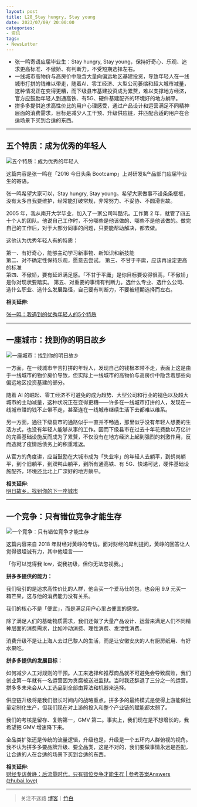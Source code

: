 ```yaml
---
layout: post
title: L28_Stay hungry, Stay young
date: 2023/07/09/ 20:00:00
categories:
- 资讯
tags:
- NewsLetter
---
```


- 张一鸣寄语应届毕业生：Stay hungry, Stay young，保持好奇心、乐观、追求更高标准、不傲娇、有判断力，不受短期选择左右。
- 一线城市高物价与高房价中隐含大量向偏远地区基建投资，导致年轻人在一线城市打拼的钱难以带走，随着AI、零工经济、大型公司萎缩和超大城市减量，这种情况正在变得更糟，而下级县市基建投资成为累赘，难以支撑地方经济，官方应鼓励年轻人到通高铁、有5G、硬件基建配齐的环境好的地方躺平。
- 拼多多提供追求高性价比的用户心理感受，通过产品设计和运营满足不同精神层面的消费需求，目标是减少人工干预、升级供应链，并匹配合适的用户在合适场景下买到合适的东西。

---

## 五个特质：成为优秀的年轻人

![五个特质：成为优秀的年轻人](https://pics.naaln.com/image.jpeg-basicBlog)

这篇内容是张一鸣在「2016 今日头条 Bootcamp」上对研发&产品部门应届毕业生的寄语。

张一鸣希望大家可以，Stay hungry, Stay young。希望大家做事不设条条框框，没有太多自我要维护，经常能打破常规，非常努力、不妥协、不圆滑世故。

2005 年，我从南开大学毕业，加入了一家公司叫酷讯。工作第 2 年，就管了四五十个人的团队。他说自己工作时，不分哪些是他该做的、哪些不是他该做的。做完自己的工作后，对于大部分同事的问题，只要能帮助解决，都去做。

这他认为优秀年轻人有的特质：

第一、有好奇心，能够主动学习新事物、新知识和新技能  
第二、对不确定性保持乐观，愿意去尝试。
第三、不甘于平庸，应该再设定更高的标准  
第四、不傲娇，要有延迟满足感。「不甘于平庸」是你目标要设得很高，「不傲娇」是你对现状要踏实。
第五、对重要的事情有判断力。选什么专业、选什么公司、选什么职业、选什么发展路径，自己要有判断力，不要被短期选择而左右。

**相关延伸**:  

[张一鸣：我遇到的优秀年轻人的5个特质](https://ouranswers.zhubai.love/posts/2277727297316724736)

---

## 一座城市：找到你的明日故乡

![一座城市：找到你的明日故乡](https://pics.naaln.com/theodor-lundqvist-WHhbYArwFt8-unsplash-scaled.jpg-basicBlog)

一方面，在一线城市辛苦打拼的年轻人，发现自己的钱根本带不走，表面上这是由于一线城市的物价房价导致，但实际上一线城市的高物价与高房价中隐含着那些向偏远地区投资基建的部分。

随着 AI 的崛起、零工经济不可避免的成为趋势、大型公司和行业的褪色以及超大城市的主动减量，这种状况正在变得更糟——许多在一线城市打拼的人，发现在一线城市赚的钱不止带不走，甚至连在一线城市继续生活下去都难以维系。

另一方面，通往下级县市的通路似乎一直并不畅通，那里似乎没有年轻人想要的生活方式，也没有年轻人能够从事的工作。因而下级县市在过去十年花费数以万亿计的完善基础设施反而成为了累赘，不仅没有在地方经济上起到强烈的刺激作用，反而造就了疫情后债务上的积重难返。

从官方的角度讲，应当鼓励在大城市成为「失业率」的年轻人去躺平，到鹤岗躺平，到个旧躺平，到双鸭山躺平，到所有通高铁、有 5G、快递可达，硬件基础设施配齐，环境还比北上广深好的地方躺平。

**相关延伸**:  
[明日故乡，找到你的下一座城市](https://1q43.blog/post/1150)

---

## 一个竞争：只有错位竞争才能生存

![一个竞争：只有错位竞争才能生存](https://pics.naaln.com/blog/2023-07-15-dde773.jpeg-basicBlog)

这篇内容来自 2018 年财经对黄峥的专访。面对财经的犀利提问，黄峥的回答让人觉得很坦诚有力，其中他坦言——

「你可以觉得我 low，说我初级，但你无法忽视我。」

**拼多多提供的能力：**

我们吸引的是追求高性价比的人群，他会买一个爱马仕的包，也会用 9.9 元买一箱芒果，这与他的消费能力没有关系。

我们的核心不是「便宜」，而是满足用户心里占便宜的感觉。

除了满足人们的基础物质需求，我们还做了大量产品设计、运营来满足人们不同精神层面的消费需求，比如冲动消费、理性消费、发泄性消费。

消费升级不是让上海人去过巴黎人的生活，而是让安徽安庆的人有厨房纸用、有好水果吃。

**拼多多提供的发展目标：**

如何减少人工对规则的干预。人工来选择和推荐商品就不可避免会导致腐败，我们创业第一年就有一名运营因为贪腐被送进监狱。当时我还辞退了三分之一的运营。拼多多未来会从人工选品到全部由算法和机器来选择。

供应链升级将是我们很长时间内的战略重点。拼多多的最终模式是使得上游能做批量定制化生产，但我们现在对上游的投入和整个产业链的赋能都太弱了。

我们的考核是留存、复购第一，GMV 第二。事实上，我们现在是不想增长的，我希望把 GMV 增速降下来。

全品类扩张还是传统的流量逻辑，升级也是，升级是一个五环内人群俯视的视角。我不认为拼多多要品牌升级、要全品类，这是不对的，我们要做事情永远是匹配，让合适的人在合适的场景下买到合适的东西。

**相关延伸**:  
[财经专访黄峥：后流量时代，只有错位竞争才能生存 | 参考答案Answers (zhubai.love)](https://ouranswers.zhubai.love/posts/2288680011303362560)

---

> 关注不迷路 [博客](https://blog.naaln.com/)｜[竹白](https://space.zhubai.love/)
